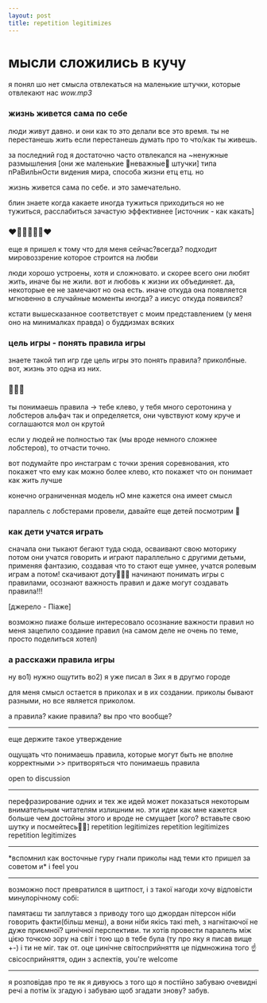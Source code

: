 ```yaml
---
layout: post
title: repetition legitimizes
---
```


# мысли сложились в кучу

я понял шо нет смысла отвлекаться на маленькие штучки, которые отвлекают нас
_wow.mp3_

### жизнь живется сама по себе

люди живут давно. и они как то это делали все это время. ты не перестанешь жить если перестанешь думать про то что/как ты живешь. 

за последний год я достаточно часто отвлекался на ~ненужные размышления [они же маленькие неважные штучки] типа пРаВилЬнОсти видения мира, способа жизни етц етц. но 

жизнь живется сама по себе. и это замечательно. 

блин знаете когда какаете иногда тужиться приходиться но не тужиться, расслабиться зачастую эффективнее [источник - как какать]


### ❤️💜💙💚💛🧡❤️
еще я пришел к тому что для меня сейчас?всегда? подходит мировоззрение которое строится на любви

люди хорошо устроены, хотя и сложновато. и скорее всего они любят жить, иначе бы не жили. 
вот и любовь к жизни их объединяет. да, некоторые ее не замечают но она есть. иначе откуда она появляется мгновенно в случайные моменты иногда? а иисус откуда появился?

кстати вышесказанное соответствует с моим представлением (у меня оно на минималках правда) о буддизмах всяких

### цель игры - понять правила игры
знаете такой тип игр где цель игры это понять правила?
приколбные.
вот, жизнь это одна из них. 

### 🦞🦞🦞
ты понимаешь правила -> тебе клево, у тебя много серотонина 
у лобстеров альфач так и определяется, они чувствуют кому круче и соглашаются мол он крутой

если у людей не полностью так (мы вроде немного сложнее лобстеров), то отчасти точно. 

вот подумайте про инстаграм с точки зрения соревнования, кто покажет что ему как можно более клево, кто покажет что он понимает как жить лучше

конечно ограниченная модель нО мне кажется она имеет смысл

параллель с лобстерами провели, давайте еще детей посмотрим 👀
### как дети учатся играть

сначала они тыкают бегают туда сюда, осваивают свою моторику
потом они учатся говорить и играют параллельно с другими детьми, применяя фантазию, создавая что то
стают еще умнее, учатся ролевым играм
а потом!
скачивают доту🙅‍♀️🙉
начинают понимать игры с правилами, осознают важность правил и даже могут создавать правила!!!

[джерело - Піаже]

возможно пиаже больше интересовало осознание важности правил но меня зацепило создание правил
(на самом деле не очень по теме, просто поделиться хотел)

### а расскажи правила игры
ну во1) нужно ощутить во2) я уже писал в 3их я в другмо городе

для меня смысл остается в приколах и в их создании.
приколы бывают разными, но все является приколом.

а правила? какие правила? вы про что вообще?

---

еще держите такое утверждение

ощущать что понимаешь правила, которые могут быть не вполне корректными >> притворяться что понимаешь правила

open to discussion 

---

перефразирование одних и тех же идей может показаться некоторым внимательным читателям излишним но. эти идеи как мне кажется больше чем достойны этого и вроде не смущает [кого? вставьте свою шутку и посмейтесь🤤]
repetition legitimizes
repetition legitimizes 
repetition legitimizes 

---

\*вспомнил как восточные гуру гнали приколы над теми кто пришел за советом и\* i feel you 
 
---

возможно пост превратился в щитпост, 
і з такої нагоди хочу відповісти минулорічному собі:

памятаєш ти заплутався з приводу того що джордан пітерсон ніби говорить факти(більш менш), а вони ніби якісь такі meh, з нагнітаючої не дуже приємної? цинічної перспективи. ти хотів провести паралель між цією точкою зору на світ і тою що в тебе була (ту про яку я писав вище +-) і ти не міг.
так от. оце цинічне світосприйняття це підмножина того ☝️ свісосприйняття, один з аспектів, you're welcome

---

я розповідав про те як я дивуюсь з того що я постійно забуваю очевидні речі а потім їх згадую і забуваю щоб згадати знову? забув.